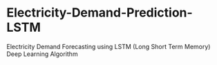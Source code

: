 # Electricity-Demand-Prediction-LSTM
Electricity Demand Forecasting using LSTM (Long Short Term Memory) Deep Learning Algorithm
